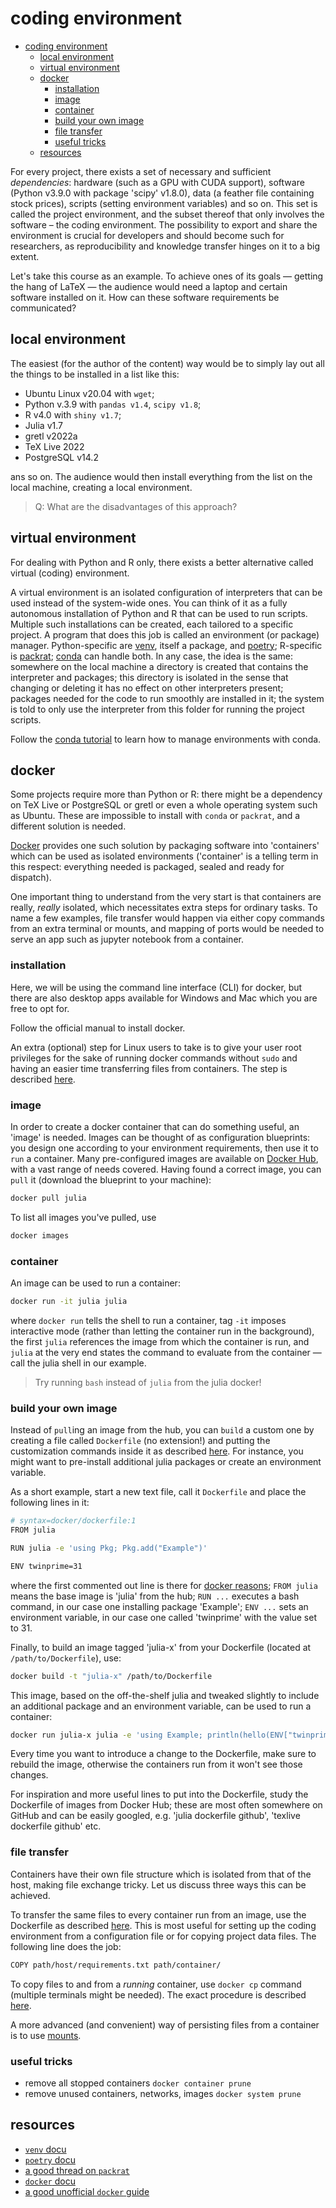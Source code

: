 # coding environment

- [coding environment](#coding-environment)
  - [local environment](#local-environment)
  - [virtual environment](#virtual-environment)
  - [docker](#docker)
    - [installation](#installation)
    - [image](#image)
    - [container](#container)
    - [build your own image](#build-your-own-image)
    - [file transfer](#file-transfer)
    - [useful tricks](#useful-tricks)
  - [resources](#resources)

For every project, there exists a set of necessary and sufficient *dependencies*: hardware (such as a GPU with CUDA support), software (Python v3.9.0 with package 'scipy' v1.8.0), data (a feather file containing stock prices), scripts (setting environment variables) and so on. This set is called the project environment, and the subset thereof that only involves the software &ndash; the coding environment. The possibility to export and share the environment is crucial for developers and should become such for researchers, as reproducibility and knowledge transfer hinges on it to a big extent.

Let's take this course as an example. To achieve ones of its goals &mdash; getting the hang of LaTeX &mdash; the audience would need a laptop and certain software installed on it. How can these software requirements be communicated?

## local environment

The easiest (for the author of the content) way would be to simply lay out all the things to be installed in a list like this:

- Ubuntu Linux v20.04 with `wget`;
- Python v.3.9 with `pandas v1.4`, `scipy v1.8`;
- R v4.0 with `shiny v1.7`;
- Julia v1.7
- gretl v2022a
- TeX Live 2022
- PostgreSQL v14.2

ans so on. The audience would then install everything from the list on the local machine, creating a local environment.

> Q: What are the disadvantages of this approach?

## virtual environment

For dealing with Python and R only, there exists a better alternative called virtual (coding) environment.

A virtual environment is an isolated configuration of interpreters that can be used instead of the system-wide ones. You can think of it as a fully autonomous installation of Python and R that can be used to run scripts. Multiple such installations can be created, each tailored to a specific project. A program that does this job is called an environment (or package) manager. Python-specific are [venv](https://docs.python.org/3/library/venv.html), itself a package, and [poetry](https://python-poetry.org/docs/managing-environments/); R-specific is [packrat](https://rstudio.github.io/packrat/); [conda](https://docs.conda.io/en/latest/) can handle both. In any case, the idea is the same: somewhere on the local machine a directory is created that contains the interpreter and packages; this directory is isolated in the sense that changing or deleting it has no effect on other interpreters present; packages needed for the code to run smoothly are installed in it; the system is told to only use the interpreter from this folder for running the project scripts.

Follow the [conda tutorial](https://docs.conda.io/projects/conda/en/latest/user-guide/tasks/manage-environments.html) to learn how to manage environments with conda.

## docker

Some projects require more than Python or R: there might be a dependency on TeX Live or PostgreSQL or gretl or even a whole operating system such as Ubuntu. These are impossible to install with `conda` or `packrat`, and a different solution is needed.

[Docker](https://docs.docker.com/) provides one such solution by packaging software into 'containers' which can be used as isolated environments ('container' is a telling term in this respect: everything needed is packaged, sealed and ready for dispatch).

One important thing to understand from the very start is that containers are really, *really* isolated, which necessitates extra steps for ordinary tasks. To name a few examples, file transfer would happen via either copy commands from an extra terminal or mounts, and mapping of ports would be needed to serve an app such as jupyter notebook from a container.

### installation

Here, we will be using the command line interface (CLI) for docker, but there are also desktop apps available for Windows and Mac which you are free to opt for.

Follow the official manual to install docker.

An extra (optional) step for Linux users to take is to give your user root privileges for the sake of running docker commands without `sudo` and having an easier time transferring files from containers. The step is described [here](https://docs.docker.com/engine/install/linux-postinstall/).

### image

In order to create a docker container that can do something useful, an 'image' is needed. Images can be thought of as configuration blueprints: you design one according to your environment requirements, then use it to `run` a container. Many pre-configured images are available on [Docker Hub](https://hub.docker.com/), with a vast range of needs covered. Having found a correct image, you can `pull` it (download the blueprint to your machine):

```bash
docker pull julia
```

To list all images you've pulled, use

```bash
docker images
```

### container

An image can be used to run a container:

```bash
docker run -it julia julia
```

where `docker run` tells the shell to run a container, tag `-it` imposes interactive mode (rather than letting the container run in the background), the first `julia` references the image from which the container is run, and `julia` at the very end states the command to evaluate from the container &mdash; call the julia shell in our example.

> Try running `bash` instead of `julia` from the julia docker!

### build your own image

Instead of `pull`ing an image from the hub, you can `build` a custom one by creating a file called `Dockerfile` (no extension!) and putting the customization commands inside it as described [here](https://docs.docker.com/develop/develop-images/dockerfile_best-practices/). For instance, you might want to pre-install additional julia packages or create an environment variable.

As a short example, start a new text file, call it `Dockerfile` and place the following lines in it:

```bash
# syntax=docker/dockerfile:1
FROM julia

RUN julia -e 'using Pkg; Pkg.add("Example")'

ENV twinprime=31
```

where the first commented out line is there for [docker reasons](https://docs.docker.com/engine/reference/builder/#syntax); `FROM julia` means the base image is 'julia' from the hub; `RUN ...` executes a bash command, in our case one installing package 'Example'; `ENV ...` sets an environment variable, in our case one called 'twinprime' with the value set to 31.

Finally, to build an image tagged 'julia-x' from your Dockerfile (located at `/path/to/Dockerfile`), use:

```bash
docker build -t "julia-x" /path/to/Dockerfile
```

This image, based on the off-the-shelf julia and tweaked slightly to include an additional package and an environment variable, can be used to run a container:

```bash
docker run julia-x julia -e 'using Example; println(hello(ENV["twinprime"]))'
```

Every time you want to introduce a change to the Dockerfile, make sure to rebuild the image, otherwise the containers run from it won't see those changes.

For inspiration and more useful lines to put into the Dockerfile, study the Dockerfile of images from Docker Hub; these are most often somewhere on GitHub and can be easily googled, e.g. 'julia dockerfile github', 'texlive dockerfile github' etc.

### file transfer

Containers have their own file structure which is isolated from that of the host, making file exchange tricky. Let us discuss three ways this can be achieved.

To transfer the same files to every container run from an image, use the Dockerfile as described [here](https://docs.docker.com/develop/develop-images/dockerfile_best-practices/#add-or-copy). This is most useful for setting up the coding environment from a configuration file or for copying project data files. The following line does the job:

```bash
COPY path/host/requirements.txt path/container/
```

To copy files to and from a *running* container, use `docker cp` command (multiple terminals might be needed). The exact procedure is described [here](tba).

A more advanced (and convenient) way of persisting files from a container is to use [mounts](tba).

### useful tricks

- remove all stopped containers
    `docker container prune`
- remove unused containers, networks, images
    `docker system prune`

## resources

- [`venv` docu](https://docs.python.org/3/library/venv.html)
- [`poetry` docu](https://python-poetry.org/docs/managing-environments/)
- [a good thread on `packrat`](https://stackoverflow.com/a/38949039/2835160)
- [`docker` docu](https://docs.docker.com)
- [a good unofficial `docker` guide](https://docker-curriculum.com/)
